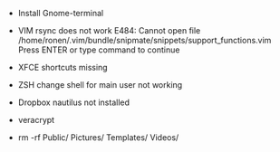 * Install Gnome-terminal

* VIM rsync does not work
   E484: Cannot open file /home/ronen/.vim/bundle/snipmate/snippets/support_functions.vim
   Press ENTER or type command to continue

* XFCE shortcuts missing

* ZSH change shell for main user not working

* Dropbox nautilus not installed

* veracrypt

* rm -rf Public/ Pictures/ Templates/ Videos/
